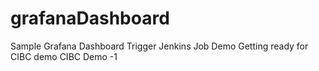 # grafanaDashboard
Sample Grafana Dashboard
Trigger Jenkins Job
Demo
Getting ready for CIBC demo
CIBC Demo -1 

